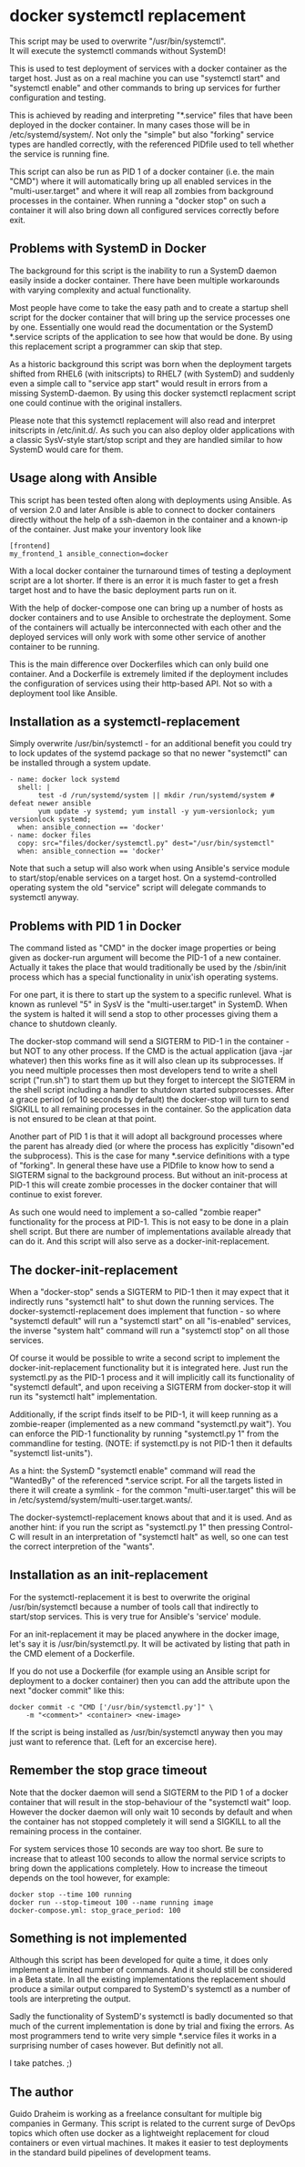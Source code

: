 # docker systemctl replacement

This script may be used to overwrite "/usr/bin/systemctl".   
It will execute the systemctl commands without SystemD!

This is used to test deployment of services with a docker
container as the target host. Just as on a real machine you 
can use "systemctl start" and "systemctl enable" and other 
commands to bring up services for further configuration and 
testing.

This is achieved by reading and interpreting "*.service"
files that have been deployed in the docker container. In
many cases those will be in /etc/systemd/system/. Not only
the "simple" but also "forking" service types are handled
correctly, with the referenced PIDfile used to tell whether 
the service is running fine.

This script can also be run as PID 1 of a docker container
(i.e. the main "CMD") where it will automatically bring up
all enabled services in the "multi-user.target" and where it 
will reap all zombies from background processes in the container.
When running a "docker stop" on such a container it will also 
bring down all configured services correctly before exit.

## Problems with SystemD in Docker

The background for this script is the inability to run a
SystemD daemon easily inside a docker container. There have
been multiple workarounds with varying complexity and actual
functionality.

Most people have come to take the easy path and to create a
startup shell script for the docker container that will
bring up the service processes one by one. Essentially one would
read the documentation or the SystemD *.service scripts of the
application to see how that would be done. By using this
replacement script a programmer can skip that step.

As a historic background this script was born when the
deployment targets shifted from RHEL6 (with initscripts)
to RHEL7 (with SystemD) and suddenly even a simple call
to "service app start" would result in errors from a missing
SystemD-daemon. By using this docker systemctl replacment
script one could continue with the original installers.

Please note that this systemctl replacement will also
read and interpret initscripts in /etc/init.d/. As such
you can also deploy older applications with a classic 
SysV-style start/stop script and they are handled similar 
to how SystemD would care for them.

## Usage along with Ansible

This script has been tested often along with deployments
using Ansible. As of version 2.0 and later Ansible is
able to connect to docker containers directly without the
help of a ssh-daemon in the container and a known-ip of 
the container. Just make your inventory look like

    [frontend]
    my_frontend_1 ansible_connection=docker

With a local docker container the turnaround times of
testing a deployment script are a lot shorter. If there
is an error it is much faster to get a fresh target host 
and to have the basic deployment parts run on it.

With the help of docker-compose one can bring up a
number of hosts as docker containers and to use Ansible
to orchestrate the deployment. Some of the containers
will actually be interconnected with each other and the
deployed services will only work with some other service
of another container to be running.

This is the main difference over Dockerfiles which can
only build one container. And a Dockerfile is extremely
limited if the deployment includes the configuration of
services using their http-based API. Not so with a
deployment tool like Ansible.

## Installation as a systemctl-replacement

Simply overwrite /usr/bin/systemctl - for an additional
benefit you could try to lock updates of the systemd
package so that no newer "systemctl" can be installed
through a system update.

    - name: docker lock systemd
      shell: |
           test -d /run/systemd/system || mkdir /run/systemd/system # defeat newer ansible
           yum update -y systemd; yum install -y yum-versionlock; yum versionlock systemd; 
      when: ansible_connection == 'docker'
    - name: docker files
      copy: src="files/docker/systemctl.py" dest="/usr/bin/systemctl"
      when: ansible_connection == 'docker'

Note that such a setup will also work when using Ansible's 
service module to start/stop/enable services on a target host.
On a systemd-controlled operating system the old "service" 
script will delegate commands to systemctl anyway.

## Problems with PID 1 in Docker

The command listed as "CMD" in the docker image properties
or being given as docker-run argument will become the PID-1
of a new container. Actually it takes the place that would
traditionally be used by the /sbin/init process which has
a special functionality in unix'ish operating systems.

For one part, it is there to start up the system to a
specific runlevel. What is known as runlevel "5" in SysV
is the "multi-user.target" in SystemD. When the system is
halted it will send a stop to other processes giving them
a chance to shutdown cleanly.

The docker-stop command will send a SIGTERM to PID-1 in
the container - but NOT to any other process. If the CMD
is the actual application (java -jar whatever) then this
works fine as it will also clean up its subprocesses. If
you need multiple processes then most developers tend to 
write a shell script ("run.sh") to start them up but they 
forget to intercept the SIGTERM in the shell script including
a handler to shutdown started subprocesses. After a grace
period (of 10 seconds by default) the docker-stop will
turn to send SIGKILL to all remaining processes in the
container. So the application data is not ensured to be
clean at that point.

Another part of PID 1 is that it will adopt all background
processes where the parent has already died (or where the
process has explicitly "disown"ed the subprocess). This
is the case for many *.service definitions with a type
of "forking". In general these have use a PIDfile to know
how to send a SIGTERM signal to the background process. 
But without an init-process at PID-1 this will create 
zombie processes in the docker container that will
continue to exist forever.

As such one would need to implement a so-called "zombie reaper" 
functionality for the process at PID-1. This is not easy
to be done in a plain shell script. But there are number 
of implementations available already that can do it. And 
this script will also serve as a docker-init-replacement.

## The docker-init-replacement

When a "docker-stop" sends a SIGTERM to PID-1 then it may
expect that it indirectly runs "systemctl halt" to shut
down the running services. The docker-systemctl-replacement
does implement that function - so where "systemctl default"
will run a "systemctl start" on all "is-enabled" services, 
the inverse "system halt" command will run a "systemctl stop"
on all those services.

Of course it would be possible to write a second script to
implement the docker-init-replacement functionality but it
is integrated here. Just run the systemctl.py as the PID-1
process and it will implicitly call its functionality of
"systemctl default", and upon receiving a SIGTERM from
docker-stop it will run its "systemctl halt" implementation.

Additionally, if the script finds itself to be PID-1, it
will keep running as a zombie-reaper (implemented as a
new command "systemctl.py wait"). You can enforce the
PID-1 functionality by running "systemctl.py 1" from
the commandline for testing. (NOTE: if systemctl.py is 
not PID-1 then it defaults "systemctl list-units").

As a hint: the SystemD "systemctl enable" command will
read the "WantedBy" of the referenced *.service script.
For all the targets listed in there it will create a
symlink - for the common "multi-user.target" this will
be in /etc/systemd/system/multi-user.target.wants/.

The docker-systemctl-replacement knows about that and
it is used. And as another hint: if you run the script
as "systemctl.py 1" then pressing Control-C will result
in an interpretation of "systemctl halt" as well, so
one can test the correct interpretion of the "wants".

## Installation as an init-replacement

For the systemctl-replacement it is best to overwrite
the original /usr/bin/systemctl because a number of
tools call that indirectly to start/stop services. This
is very true for Ansible's 'service' module.

For an init-replacement it may be placed anywhere in
the docker image, let's say it is /usr/bin/systemctl.py.
It will be activated by listing that path in the CMD
element of a Dockerfile.

If you do not use a Dockerfile (for example using an
Ansible script for deployment to a docker container) 
then you can add the attribute upon the next 
"docker commit" like this:

    docker commit -c "CMD ['/usr/bin/systemctl.py']" \
        -m "<comment>" <container> <new-image>

If the script is being installed as /usr/bin/systemctl
anyway then you may just want to reference that. (Left
for an excercise here).

## Remember the stop grace timeout

Note that the docker daemon will send a SIGTERM to the PID 1
of a docker container that will result in the stop-behaviour
of the "systemctl wait" loop. However the docker daemon will
only wait 10 seconds by default and when the container has
not stopped completely it will send a SIGKILL to all the
remaining process in the container.

For system services those 10 seconds are way too short. Be
sure to increase that to atleast 100 seconds to allow the
normal service scripts to bring down the applications
completely. How to increase the timeout depends on the tool
however, for example:

    docker stop --time 100 running
    docker run --stop-timeout 100 --name running image
    docker-compose.yml: stop_grace_period: 100

## Something is not implemented

Although this script has been developed for quite a time,
it does only implement a limited number of commands. And
it should still be considered in a Beta state. In all the
existing implementations the replacement should produce 
a similar output compared to SystemD's systemctl as a number 
of tools are interpreting the output.

Sadly the functionality of SystemD's systemctl is badly
documented so that much of the current implementation is
done by trial and fixing the errors. As most programmers
tend to write very simple *.service files it works in a
surprising number of cases however. But definitly not all.

I take patches. ;)

## The author

Guido Draheim is working as a freelance consultant for
multiple big companies in Germany. This script is related to 
the current surge of DevOps topics which often use docker 
as a lightweight replacement for cloud containers or even 
virtual machines. It makes it easier to test deployments
in the standard build pipelines of development teams.

